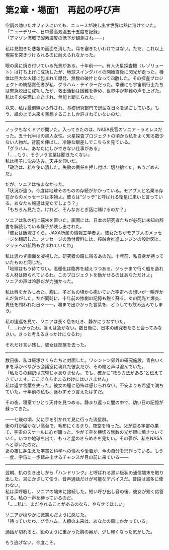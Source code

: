 # 第2章・場面1　再起の呼び声

空調の効いたオフィスにいても、ニュースが映し出す世界は熱に溶けていた。  
「ニューデリー、日中最高気温五十五度を記録」  
「アマゾン流域で酸素濃度の低下が観測され――」

私は見飽きた悲報の画面を消した。耳を塞ぎたいわけではない。ただ、これ以上現実を突きつけられるのに耐えられなかった。

眼の奥に焼き付いている光景がある。十年前――。有人火星探査機〈レゾリュート〉は打ち上げに成功したが、地球スイングバイの開始直後に閃光が走った。機体は巨大な火球に包まれて爆発、無数の破片となって四散した。その探査プロジェクトの統括責任者が私、グラハム・テイラーだった。幸運にも宇宙飛行士たちは緊急脱出に成功したが、救出活動は困難を極め、世界中が非難の声を上げた。私はその矢面に立たされ、無能と断じられた。

以来、私は最前線から外され、基礎研究部門で退屈な日々を過ごしている。もう、紙の上で未来を空想することしか許されていないのだ。

---

ノックもなくドアが開いた。入ってきたのは、NASA長官のソニア・ラミレスだった。五十代半ばの黒人女性。火星探査プロジェクトの頃から私をよく知る数少ない人物だ。背筋を伸ばし、冷静な眼差しでこちらを見ている。   
「グラハム、あなたにしかできない仕事がある」  
「……もう、そういう言葉は聞きたくない」  
私は椅子に沈み込み、天井を仰いだ。  
「政治は、私を使い潰した。失敗の責任を押し付け、切り捨てた。もうごめんだ」

だが、ソニアは怯まなかった。  
「状況が違う。今度は地球そのものの存続がかかっている。モアブ人と名乗る存在からのメッセージは本物よ。彼らは“ジッテ”と呼ばれる衛星に来いと言っている。あなたも報道は見たでしょう？」  
「もちろん見たさ。けれど、そんなおとぎ話に賭けるのか？」

ソニアは私の机に端末を置いた。画面には、日本の研究者たちが必死に未知の辞書を解読している様子が映し出された。  
「彼女は飯塚さくら。JAXA所属の情報工学者よ。彼女たちがモアブ人のメッセージを翻訳した。メッセージの添付資料には、核融合推進エンジンの設計図と、ジッテへの航路も含まれていたわ」

私は思わず画面を凝視した。研究者の瞳に宿るあの光。十年前、私自身が持っていたものと同じだ。  
「地球はもう待てない。温暖化は臨界を越えつつある。ジッテまで行く船を造れる人材は限られているわ。このプロジェクトを動かせるのはあなただけよ」  
ソニアの声は冷静だが力強かった。

私は唇をかみしめた。胸に、子どもの頃から抱いていた宇宙への想いが一瞬浮かんだ気がした。だが同時に、十年前の惨劇の記憶も鋭く蘇る。あの閃光と爆炎、責任を問われた日々――。喉まで出かかった言葉を、どうしても飲み込んでしまう。

私の逡巡を見て、ソニアは長く息を吐き、静かにうなずいた。  
「……わかったわ。答えは急がない。数日後に、日本の研究者たちと会ってみなさい。きっと考えるきっかけになるわ」  

それだけ言い残し、彼女は部屋を去った。

---

数日後、私は飯塚さくらたちと対面した。ワシントン郊外の研究施設。青白いくまを浮かべながら会議室に現れた彼女だが、その瞳と声は澄んでいた。  
「私たちの翻訳は完璧じゃありません。でも、確かに“救う方法がある”と伝えてきています。ここで立ち止まるわけにはいきません」  
私は返す言葉を失った。彼女の瞳に恐怖は感じられない。不安よりも希望で満ちていた。十年前の私も、迷わずそう言えたはずだ。

その夜、寝室でひとり天井を見つめる。静まり返った闇の中で、幼い日の記憶が蘇ってきた。

――七歳の頃、父に手を引かれて見に行った流星群。  
街の灯が届かない高台で、毛布にくるまり、夜空を待った。父が語る宇宙の果て、宇宙のスケールに心が踊った。やがて空を横切る無数の光が眼に焼きついていく。いつか地球を出て、もっと星のきらめきを見たい。その夢が、私をNASAへと導いたのだ。  
あの夜に芽生えた宇宙と科学への憧れや愛着が、今の自分を形作っている。もう一度、宇宙に一歩踏み出せるチャンスが目の前に来ている――

---

翌朝、机の引き出しから「ハンドリンク」と呼ばれる黒い板状の通信端末を取り出した。耳にかざして使う、音声通話だけが可能なデバイスだ。普段は滅多に使わない。  
私は深呼吸し、ソニアの端末に接続した。短い呼び出し音の後、彼女が短く応答する。私の一声を待っているのだ。  
「……私に、まだやれることがあるのなら、やらせてほしい」

ソニアが穏やかに微笑んだように感じた。  
「待っていたわ、グラハム。人類の未来は、あなたの肩にかかっている」

通話が切れると、鉛のように重かった胸の奥が、少し軽くなった気がした。  

もう逃げない。今度こそ。
